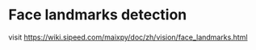 Face landmarks detection
=====



visit https://wiki.sipeed.com/maixpy/doc/zh/vision/face_landmarks.html

